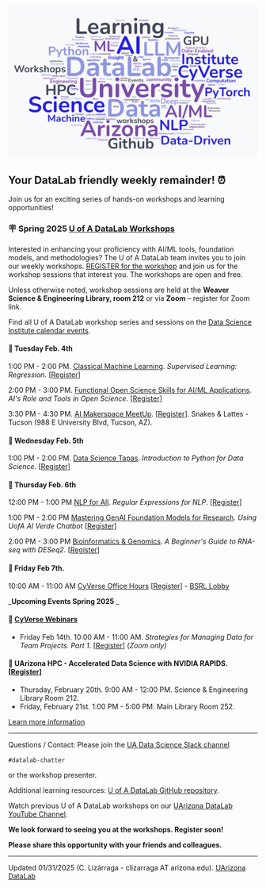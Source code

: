 
![WordCloud](images/DataLab_WordCloud3.png)

## Your DataLab friendly weekly remainder! :alarm_clock:

Join us for an exciting series of hands-on workshops and learning opportunities!                    

### :placard: Spring 2025 [U of A DataLab Workshops](https://www.datascience.arizona.edu/education/uarizona-data-lab)

Interested in enhancing your proficiency with AI/ML tools, foundation models, and methodologies? The U of A DataLab team invites you to join our weekly workshops. [REGISTER for the workshop](https://datascience.arizona.edu/education/uarizona-data-lab) and join us for the workshop sessions that interest you. The workshops are open and free.

Unless otherwise noted, workshop sessions are held at the **Weaver Science & Engineering Library, room 212** or via **Zoom** – register for Zoom link.

Find all U of A DataLab workshop series and sessions on the [Data Science Institute calendar events](s://www.datascience.arizona.edu/calendar).

#### :pushpin: Tuesday Feb. 4th
<!--
11:30 AM - 1:00 PM. [Leadership through Project Management: Team Culture Tips for Successful Research Projects](https://github.com/ua-datalab/ResearchProductivity/blob/main/README.md) (Zoom only). [[Register for Zoom link](https://uarizona.co1.qualtrics.com/survey-builder/SV_cw3FdoEFy1SSp26)]
-->

1:00 PM - 2:00 PM. [Classical Machine Learning](https://github.com/ua-datalab/MLWorkshops/blob/main/README.md). _Supervised Learning: Regression_. [[Register](https://uarizona.co1.qualtrics.com/jfe/form/SV_0CyWx6D43C7ZsmG)]

2:00 PM - 3:00 PM. [Functional Open Science Skills for AI/ML Applications](https://github.com/ua-datalab/FunctionalOpenSourceSkills/wiki). _AI's Role and Tools in Open Science_. [[Register](https://uarizona.co1.qualtrics.com/jfe/form/SV_cI55gABtcr9GjfE)]

3:30 PM - 4:30 PM. [AI Makerspace MeetUp](https://github.com/ua-datalab/AI-Makerspace/blob/main/README.md). [[Register](https://uarizona.co1.qualtrics.com/jfe/form/SV_5mRIgo8t54wO3Ii)]. Snakes & Lattes - Tucson (988 E University Blvd, Tucson, AZ).


#### :pushpin: Wednesday Feb. 5th
1:00 PM - 2:00 PM. [Data Science Tapas](https://github.com/ua-datalab/DataScience-Tapas/blob/main/README.md). _Introduction to Python for Data Science_. [[Register](https://uarizona.co1.qualtrics.com/jfe/form/SV_brM5XGZHc4AhHgO)] 

#### :pushpin: Thursday Feb. 6th
12:00 PM - 1:00 PM [NLP for All](https://github.com/ua-datalab/NLP-Speech/blob/main/README.md). _Regular Expressions for NLP_.  [[Register](https://uarizona.co1.qualtrics.com/jfe/form/SV_3pEBKSiN4ejcY86)]

1:00 PM - 2:00 PM [Mastering GenAI Foundation Models for Research](https://github.com/ua-datalab/Generative-AI/blob/main/README.md). _Using UofA AI Verde Chatbot_ [[Register](https://uarizona.co1.qualtrics.com/jfe/form/SV_0wWiJ946ta9ExzE)]

2:00 PM - 3:00 PM [Bioinformatics & Genomics](https://github.com/ua-datalab/Bioinformatics/wiki). _A Beginner's Guide to RNA-seq with DESeq2_. [[Register](https://uarizona.co1.qualtrics.com/jfe/form/SV_eUHXcEqBSFo44d0)]

#### :pushpin: Friday Feb 7th.
10:00 AM - 11:00 AM [CyVerse Office Hours](https://learning.cyverse.org/)  [[Register](https://uarizona.co1.qualtrics.com/jfe/form/SV_d0F8WzR8CjuF6Qe)] - [BSRL Lobby](https://bsrl.arizona.edu/)

_**Upcoming Events Spring 2025**
_
#### :pushpin: [CyVerse Webinars](https://cyverse.org/webinars)
* Friday Feb 14th. 10:00 AM - 11:00 AM. _Strategies for Managing Data for Team Projects. Part 1_. [[Register](https://uarizona.co1.qualtrics.com/jfe/form/SV_cMggVcnCLwAWL6m)]
 (_Zoom only)_

#### :pushpin:  UArizona HPC -  Accelerated Data Science with NVIDIA RAPIDS. [[Register](https://docs.google.com/forms/d/e/1FAIpQLSdBFAqG9AzDnupatWYyxWmxK_PTLO5C9NNfT6BMGJejENfruQ/viewform?usp=header)]
* Thursday, February 20th. 9:00 AM - 12:00 PM. Science & Engineering Library Room 212.
* Friday, February 21st. 1:00 PM - 5:00 PM. Main Library Room 252.

[Learn more information](https://www.nvidia.com/content/dam/en-zz/Solutions/deep-learning/deep-learning-education/DLI-Workshop-Fundamentals-of-Accelerated-Data-Science-with-RAPIDS.pdf)


***

Questions / Contact: Please join the [UA Data Science Slack channel](https://uadatascience.slack.com/#datalab-chatter)
```
#datalab-chatter
```
or the workshop presenter.

Additional learning resources:  [U of A DataLab GitHub repository](https://ua-datalab.github.io/).

Watch previous U of A DataLab workshops on our [UArizona DataLab YouTube Channel](https://www.youtube.com/@UArizonaDataLab/playlists).

**We look forward to seeing you at the workshops. Register soon!**

**Please share this opportunity with your friends and colleagues.**

***


Updated 01/31/2025 (C. Lizárraga - clizarraga AT arizona.edu). [UArizona DataLab](https://ua-datalab.github.io/)



